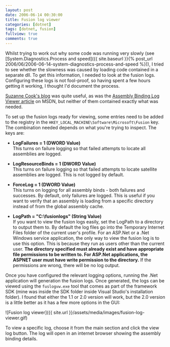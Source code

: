 ```yaml
---
layout: post
date: 2006-06-14 00:30:00
title: Fusion log viewer
categories: [dotnet]
tags: [dotnet, fusion]
fullview: true
comments: true
---
```


Whilst trying to work out why some code was running very slowly (see [System.Diagnostics.Process and speed]({{ site.baseurl }}{% post_url 2006/06/2006-06-14-system-diagnostics-process-and-speed %})), I tried to see whether the slowness was caused by loading code contained in a separate dll. To get this information, I needed to look at the fusion logs. Configuring these logs is not fool-proof, so having spent a few hours getting it working, I thought I'd document the process.

[Suzanne Cook's blog](http://blogs.msdn.com/suzcook/archive/2003/05/29/57120.aspx) was quite useful, as was the [Assembly Binding Log Viewer article](http://msdn.microsoft.com/library/default.asp?url=/library/en-us/cptools/html/cpgrffusionlogviewerfuslogvwexe.asp) on MSDN, but neither of them contained exactly what was needed.

To set up the fusion logs ready for viewing, some entries need to be added to the registry in the `HKEY_LOCAL_MACHINE\Software\Microsoft\Fusion` key. The combination needed depends on what you're trying to inspect. The keys are:

- **LogFailures = 1 (DWORD Value)**  
This turns on failure logging so that failed attempts to locate all assemblies are logged.

- **LogResourceBinds = 1 (DWORD Value)**  
This turns on failure logging so that failed attempts to locate satellite assemblies are logged. This is not logged by default.

- **ForceLog = 1 (DWORD Value)**  
This turns on logging for all assembly binds - both failures and successes. By default, only failures are logged. This is useful if you want to verify that an assembly is loading from a specific directory instead of from the global assembly cache.

- **LogPath = "C:\fusionlogs\" (String Value)**  
If you want to view the fusion logs easily, set the LogPath to a directory to output them to. By default the log files go into the Temporary Internet Files folder of the current user's profile. For an ASP.Net or a .Net Windows service application, the only way to view the fusion log is to use this option. This is because they run as users other than the current user. **The directory specified must already exist and have appropriate file permissions to be written to. For ASP.Net applications, the ASPNET user must have write permission to the directory.** If the permissions are wrong, there will be no log output.

Once you have configured the relevant logging options, running the .Net application will generation the fusion logs. Once generated, the logs can be viewed using the `fuslogvw.exe` tool that comes as part of the framework SDK (mine was inside the SDK folder inside Visual Studio's installation folder). I found that either the 1.1 or 2.0 version will work, but the 2.0 version is a little better as it has a few more options in the GUI:

![Fusion log viewer]({{ site.url }}/assets/media/images/fusion-log-viewer.gif)

To view a specific log, choose it from the main section and click the view log button. The log will open in an internet browser showing the assembly binding details.
